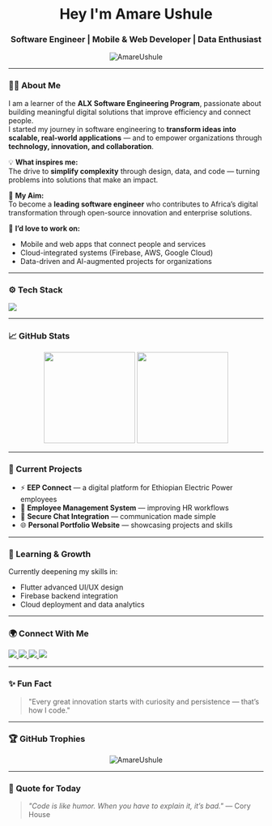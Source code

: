 
<!-- Profile Header -->
<h1 align="center">Hey I'm Amare Ushule</h1>
<h3 align="center">Software Engineer | Mobile & Web Developer | Data Enthusiast</h3>

<!-- Profile Views -->
<p align="center">
  <img src="https://komarev.com/ghpvc/?username=AmareUshule&label=Profile%20Views&color=0e75b6&style=flat" alt="AmareUshule" />
</p>

---

### 👨‍💻 About Me

I am a learner of the **ALX Software Engineering Program**, passionate about building meaningful digital solutions that improve efficiency and connect people.  
I started my journey in software engineering to **transform ideas into scalable, real-world applications** — and to empower organizations through **technology, innovation, and collaboration**.

💡 **What inspires me:**  
The drive to **simplify complexity** through design, data, and code — turning problems into solutions that make an impact.  

🎯 **My Aim:**  
To become a **leading software engineer** who contributes to Africa’s digital transformation through open-source innovation and enterprise solutions.  

💼 **I’d love to work on:**  
- Mobile and web apps that connect people and services  
- Cloud-integrated systems (Firebase, AWS, Google Cloud)  
- Data-driven and AI-augmented projects for organizations  

---

### ⚙️ Tech Stack

<p align="left">
  <img src="https://skillicons.dev/icons?i=flutter,dart,firebase,androidstudio,html,css,js,react,python,java,mysql,postgresql,git,github,linux" />
</p>

---

### 📈 GitHub Stats

<p align="center">
  <img height="180em" src="https://github-readme-stats.vercel.app/api?username=AmareUshule&show_icons=true&theme=tokyonight" />
  <img height="180em" src="https://github-readme-streak-stats.herokuapp.com/?user=AmareUshule&theme=tokyonight" />
</p>

---

### 🚀 Current Projects
- ⚡ **EEP Connect** — a digital platform for Ethiopian Electric Power employees  
- 📱 **Employee Management System** — improving HR workflows  
- 💬 **Secure Chat Integration** — communication made simple  
- 🌐 **Personal Portfolio Website** — showcasing projects and skills  

---

### 🧠 Learning & Growth
Currently deepening my skills in:
- Flutter advanced UI/UX design  
- Firebase backend integration  
- Cloud deployment and data analytics  

---
### 🌍 Connect With Me
<p align="left">
  <a href="mailto:amirushule@gmail.com">
    <img src="https://img.shields.io/badge/Email-D14836?style=for-the-badge&logo=gmail&logoColor=white">
  </a>
  <a href="https://www.linkedin.com/in/mamareu/">
    <img src="https://img.shields.io/badge/LinkedIn-0077B5?style=for-the-badge&logo=linkedin&logoColor=white">
  </a>
  <a href="https://github.com/AmareUshule">
    <img src="https://img.shields.io/badge/GitHub-181717?style=for-the-badge&logo=github&logoColor=white">
  </a>
  <a href="https://amareushule.ethiodigital.com.et/">
    <img src="https://img.shields.io/badge/Website-0A66C2?style=for-the-badge&logo=google-chrome&logoColor=white">
  </a>
</p>


---

### ✨ Fun Fact
> "Every great innovation starts with curiosity and persistence — that’s how I code."

---

### 🏆 GitHub Trophies
<p align="center">
  <img src="https://github-profile-trophy.vercel.app/?username=AmareUshule&theme=onedark&row=1&column=6" alt="AmareUshule" />
</p>

---

### 🧩 Quote for Today
> _"Code is like humor. When you have to explain it, it’s bad."_ — Cory House  
